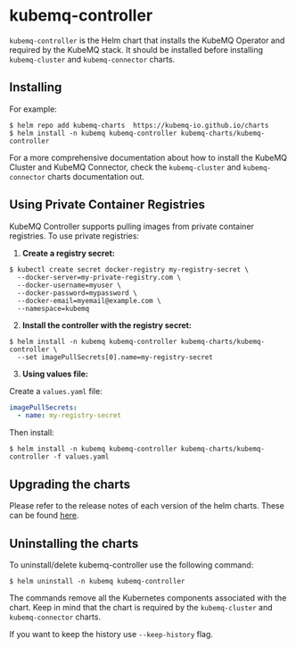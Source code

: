 # kubemq-controller

`kubemq-controller` is the Helm chart that installs the KubeMQ Operator and
required by the KubeMQ stack. It should be installed before installing
`kubemq-cluster` and `kubemq-connector` charts.

## Installing

For example:
```console
$ helm repo add kubemq-charts  https://kubemq-io.github.io/charts
$ helm install -n kubemq kubemq-controller kubemq-charts/kubemq-controller
```

For a more comprehensive documentation about how to install the KubeMQ Cluster and KubeMQ Connector, check the `kubemq-cluster` and `kubemq-connector` charts documentation out.

## Using Private Container Registries

KubeMQ Controller supports pulling images from private container registries. To use private registries:

1. **Create a registry secret:**

```console
$ kubectl create secret docker-registry my-registry-secret \
  --docker-server=my-private-registry.com \
  --docker-username=myuser \
  --docker-password=mypassword \
  --docker-email=myemail@example.com \
  --namespace=kubemq
```

2. **Install the controller with the registry secret:**

```console
$ helm install -n kubemq kubemq-controller kubemq-charts/kubemq-controller \
  --set imagePullSecrets[0].name=my-registry-secret
```

3. **Using values file:**

Create a `values.yaml` file:
```yaml
imagePullSecrets:
  - name: my-registry-secret
```

Then install:
```console
$ helm install -n kubemq kubemq-controller kubemq-charts/kubemq-controller -f values.yaml
```

## Upgrading the charts

Please refer to the release notes of each version of the helm charts.
These can be found [here](https://github.com/kubemq/helm-charts/releases).

## Uninstalling the charts

To uninstall/delete kubemq-controller use the following command:

```console
$ helm uninstall -n kubemq kubemq-controller
```

The commands remove all the Kubernetes components associated with the chart.
Keep in mind that the chart is required by the `kubemq-cluster` and `kubemq-connector` charts.

If you want to keep the history use `--keep-history` flag.
